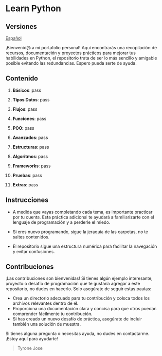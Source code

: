 # Learn Python

## Versiones

[Español](README_ESP.md)

¡Bienvenid@ a mi portafolio personal! Aquí encontrarás una recopilación de recursos, documentación y proyectos prácticos para mejorar tus habilidades en Python, el repositorio trata de ser lo más sencillo y amigable posible evitando las redundancias. Espero pueda serte de ayuda.

## Contenido

1. **Básicos**: pass

2. **Tipos Datos**: pass

3. **Flujos**: pass

4. **Funciones**: pass

5. **POO**: pass

6. **Avanzados**: pass

7. **Estructuras**: pass

8. **Algoritmos**: pass

9. **Frameworks**: pass

10. **Pruebas**: pass

11. **Extras**: pass

## Instrucciones

- A medida que vayas completando cada tema, es importante practicar por tu cuenta. Esta práctica adicional te ayudará a familiarizarte con el lenguaje de programación y a perderle el miedo.

- Si eres nuevo programando, sigue la jeraquia de las carpetas, no te saltes contenidos.

- El repositorio sigue una estructura numérica para facilitar la navegación y evitar confusiones.

## Contribuciones

¡Las contribuciones son bienvenidas! Si tienes algún ejemplo interesante, proyecto o desafío de programación que te gustaría agregar a este repositorio, no dudes en hacerlo. Solo asegúrate de seguir estas pautas:

- Crea un directorio adecuado para tu contribución y coloca todos los archivos relevantes dentro de él.
- Proporciona una documentación clara y concisa para que otros puedan comprender fácilmente tu contribución.
- Si has creado un nuevo desafío de práctica, asegúrate de incluir también una solución de muestra.

Si tienes alguna pregunta o necesitas ayuda, no dudes en contactarme. ¡Estoy aquí para ayudarte!

> Tyrone Jose
